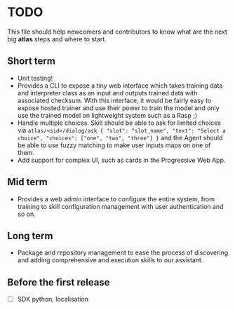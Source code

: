 TODO
===

This file should help newcomers and contributors to know what are the next big **atlas** steps and where to start.

## Short term

- Unit testing!
- Provides a CLI to expose a tiny web interface which takes training data and interpreter class as an input and outputs trained data with associated checksum. With this interface, it would be fairly easy to expose hosted trainer and use their power to train the model and only use the trained model on lightweight system such as a Rasp ;)
- Handle multiple choices. Skill should be able to ask for limited choices via `atlas/<sid>/dialog/ask { "slot": "slot_name", "text": "Select a choice", "choices": ["one", "two", "three"] }` and the Agent should be able to use fuzzy matching to make user inputs maps on one of them.
- Add support for complex UI, such as cards in the Progressive Web App.

## Mid term

- Provides a web admin interface to configure the entire system, from training to skill configuration management with user authentication and so on.

## Long term

- Package and repository management to ease the process of discovering and adding comprehensive and execution skills to our assistant.

## Before the first release

- [ ] SDK python, localisation
